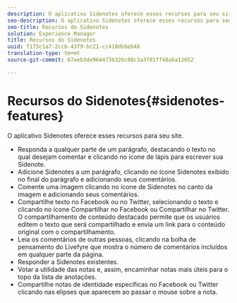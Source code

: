 ```yaml
---
description: O aplicativo Sidenotes oferece esses recursos para seu site.
seo-description: O aplicativo Sidenotes oferece esses recursos para seu site.
seo-title: Recursos do Sidenotes
solution: Experience Manager
title: Recursos do Sidenotes
uuid: f175c1a7-2ccb-43f9-bc21-cc418dbbeb48
translation-type: tm+mt
source-git-commit: 67aeb3de964473b326c88c3a3f81ff48a6a12652

---
```



# Recursos do Sidenotes{#sidenotes-features}

O aplicativo Sidenotes oferece esses recursos para seu site.



* Responda a qualquer parte de um parágrafo, destacando o texto no qual desejam comentar e clicando no ícone de lápis para escrever sua Sidenote.
* Adicione Sidenotes a um parágrafo, clicando no ícone Sidenotes exibido no final do parágrafo e adicionando seus comentários.
* Comente uma imagem clicando no ícone de Sidenotes no canto da imagem e adicionando seus comentários.
* Compartilhe texto no Facebook ou no Twitter, selecionando o texto e clicando no ícone Compartilhar no Facebook ou Compartilhar no Twitter. O compartilhamento de conteúdo destacado permite que os usuários editem o texto que será compartilhado e envia um link para o conteúdo original com o compartilhamento.
* Leia os comentários de outras pessoas, clicando na bolha de pensamento do Livefyre que mostra o número de comentários incluídos em qualquer parte da página.
* Responder a Sidenotes existentes.
* Votar a utilidade das notas e, assim, encaminhar notas mais úteis para o topo da lista de anotações.
* Compartilhe notas de identidade específicas no Facebook ou Twitter clicando nas elipses que aparecem ao passar o mouse sobre a nota.


